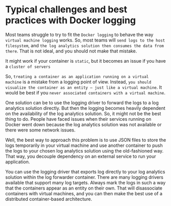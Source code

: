 # Typical challenges and best practices with Docker logging
Most teams struggle to try to fit the `Docker logging` to behave the way `virtual machine logging` works. So, most teams will `send logs to the host filesystem`, and `the log analytics solution then consumes the data from there`. That is not ideal, and you should not make that mistake.

It might work if your container is `static`, but it becomes an issue if you have a `cluster of servers`

So, `treating a container as an application running on a virtual machine` is a mistake from a logging point of view. Instead, `you should visualize the container as an entity – just like a virtual machine`. It would be best if you `never associated containers with a virtual machine`.

One solution can be to use the logging driver to forward the logs to a log analytics solution directly. But then the logging becomes heavily dependent on the availability of the log analytics solution. So, it might not be the best thing to do. People have faced issues when their services running on Docker went down because the log analytics solution was not available or there were some network issues.

Well, the best way to approach this problem is to use JSON files to store the logs
temporarily in your virtual machine and use another container to push the logs to
your chosen log analytics solution using the old-fashioned way. That way, you decouple
dependency on an external service to run your application.

You can use the logging driver that exports log directly to your log analytics solution within the log forwarder container. There are many logging drivers available that support many log targets. Always mark the logs in such a way that the containers appear as an entity on their own. That will disassociate containers with virtual machines, and you can then make the best use of a distributed container-based architecture.